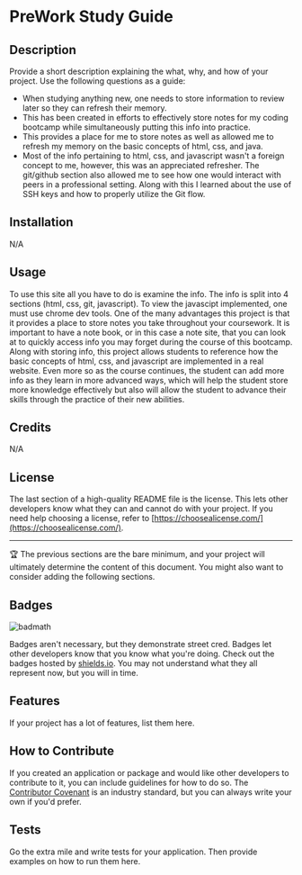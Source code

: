 # PreWork Study Guide

## Description

Provide a short description explaining the what, why, and how of your project. Use the following questions as a guide:

- When studying anything new, one needs to store information to review later so they can refresh their memory.
- This has been created in efforts to effectively store notes for my coding bootcamp while simultaneously putting this info into practice.
- This provides a place for me to store notes as well as allowed me to refresh my memory on the basic concepts of html, css, and java.
- Most of the info pertaining to html, css, and javascript wasn't a foreign concept to me, however, this was an appreciated refresher. The git/github section also allowed me to see how one would interact with peers in a professional setting. Along with this I learned about the use of SSH keys and how to properly utilize the Git flow.

## Installation

N/A

## Usage

To use this site all you have to do is examine the info. The info is split into 4 sections (html, css, git, javascript). To view the javascipt implemented, one must use chrome dev tools. One of the many advantages this project is that it provides a place to store notes you take throughout your coursework. It is important to have a note book, or in this case a note site, that you can look at to quickly access info you may forget during the course of this bootcamp. Along with storing info, this project allows students to reference how the basic concepts of html, css, and javascript are implemented in a real website. Even more so as the course continues, the student can add more info as they learn in more advanced ways, which will help the student store more knowledge effectively but also will allow the student to advance their skills through the practice of their new abilities. 

## Credits

N/A

## License

The last section of a high-quality README file is the license. This lets other developers know what they can and cannot do with your project. If you need help choosing a license, refer to [https://choosealicense.com/](https://choosealicense.com/).

---

🏆 The previous sections are the bare minimum, and your project will ultimately determine the content of this document. You might also want to consider adding the following sections.

## Badges

![badmath](https://img.shields.io/github/languages/top/nielsenjared/badmath)

Badges aren't necessary, but they demonstrate street cred. Badges let other developers know that you know what you're doing. Check out the badges hosted by [shields.io](https://shields.io/). You may not understand what they all represent now, but you will in time.

## Features

If your project has a lot of features, list them here.

## How to Contribute

If you created an application or package and would like other developers to contribute to it, you can include guidelines for how to do so. The [Contributor Covenant](https://www.contributor-covenant.org/) is an industry standard, but you can always write your own if you'd prefer.

## Tests

Go the extra mile and write tests for your application. Then provide examples on how to run them here.
